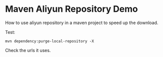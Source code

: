 Maven Aliyun Repository Demo
============================

How to use aliyun repository in a maven project to speed up the download.

Test:

```
mvn dependency:purge-local-repository -X
```

Check the urls it uses.

